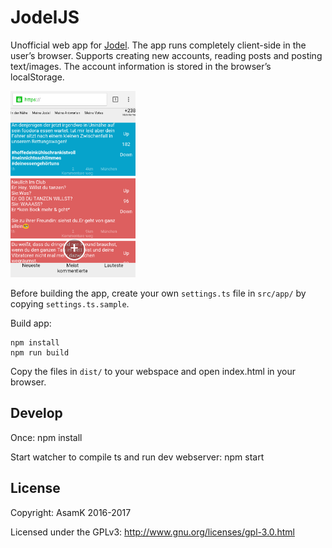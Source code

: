 # JodelJS

Unofficial web app for [Jodel](https://jodel-app.com/). The app runs completely client-side in the user’s browser. Supports creating new accounts, reading posts and posting text/images.
The account information is stored in the browser’s localStorage.

<img src="https://github.com/AsamK/JodelJS/blob/master/screenshot.png" width="200" alt="DesktopJodel Screenshot">

Before building the app, create your own `settings.ts` file in `src/app/` by copying `settings.ts.sample`.

Build app:

    npm install
    npm run build

Copy the files in `dist/` to your webspace and open index.html in your browser.

## Develop
Once:
npm install

Start watcher to compile ts and run dev webserver:
npm start

## License

Copyright: AsamK 2016-2017

Licensed under the GPLv3: http://www.gnu.org/licenses/gpl-3.0.html
